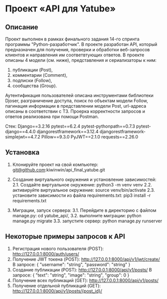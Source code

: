 # Проект «API для Yatube»
## Описание
Проект выполнен в рамках финального задания 14-го спринта программы "Python-разработчик". В проекте разработан API, который предназначен для получения, проверки и обработки веб-запросов клиентов и направления им соответвтующих ответов.
В проекте описаны 4 модели (см. ниже), представления и сериализаторы к ним: 
 1. публикации (Post),
 2. комментарии (Comment),
 3. подписки (Follow),
 4. сообщества (Group).

Аутентификация пользователей описана инструментами библиотеки Djoser, разграничение доступа, поиск по объектам модели Follow, пагинация информации в представлении модели Post, url-адреса описаны в соответствии с ТЗ. Проерка корректности запросов и ответов реализована при помощи Postman.

Стек:
Django==3.2.16
pytest==6.2.4
pytest-pythonpath==0.7.3
pytest-django==4.4.0
djangorestframework==3.12.4
djangorestframework-simplejwt==4.7.2
Pillow==9.3.0
PyJWT==2.1.0
requests==2.26.0


## Установка
1. Клонируйте проект на свой компьютер: git@github.com:kiwinwin/api_final_yatube.git
2. Создание виртуального окружения и установление зависимостей:
2.1. Создайте виртуальное окружение: python3 -m venv venv
2.2. активируйте виртуальное окружение: source venv/bin/activate
2.3. установите зависимости из файла requirements.txt: pip3 install -r requirements.txt

3. Миграции, запуск сервера:
3.1. Перейдите в директорию с файлом manage.py: cd yatube_api/, 
3.2. выполните миграции: python manage.py migrate
3.3. запустите сервер: python manage.py runserver

## Некоторые примеры запросов к API
1. Регистрация нового пользователя (POST): http://127.0.0.1:8000/auth/users/
2. Получение JWT токена (POST): http://127.0.0.1:8000/api/v1/jwt/create/
  В запросе:
  {
    "username": "string",
    "password": "string"
  }
3. Создание публикации (POST): http://127.0.0.1:8000/api/v1/posts/
  В запросе:
  {
    "text": "string",
    "image": "string",
    "group": 0
   }
4. Получение всех публикаций (GET): http://127.0.0.1:8000/api/v1/posts/
5. Получение отдельной публикаций (GET): http://127.0.0.1:8000/api/v1/posts/{post_id}/
